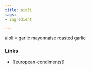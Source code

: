 ```yaml
---
title: aioli
tags:
- ingredient

---
```

aioli = garlic mayonnaise roasted garlic

### Links

* [[european-condiments]]
